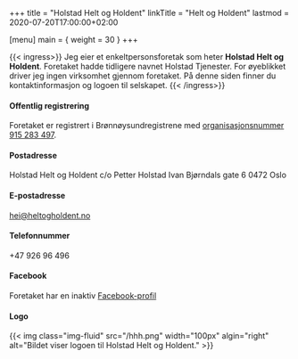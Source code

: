 +++
title = "Holstad Helt og Holdent"
linkTitle = "Helt og Holdent"
lastmod = 2020-07-20T17:00:00+02:00

[menu]
main = { weight = 30 }
+++

{{< ingress>}}
Jeg eier et enkeltpersonsforetak som heter **Holstad Helt og Holdent**. Foretaket hadde tidligere navnet Holstad Tjenester. For øyeblikket driver jeg ingen virksomhet gjennom foretaket. På denne siden finner du kontaktinformasjon og logoen til selskapet.
{{< /ingress>}}

#### Offentlig registrering
Foretaket er registrert i Brønnøysundregistrene med [organisasjonsnummer 915&nbsp;283&nbsp;497](https://w2.brreg.no/enhet/sok/detalj.jsp?orgnr=915283497).

#### Postadresse
Holstad Helt og Holdent
c/o Petter Holstad
Ivan Bjørndals gate 6
0472 Oslo

#### E-postadresse
hei@heltogholdent.no

#### Telefonnummer
+47 926 96 496

#### Facebook
Foretaket har en inaktiv [Facebook-profil][facebook]

#### Logo

{{< img
    class="img-fluid"
    src="/hhh.png"
	width="100px"
	algin="right"
    alt="Bildet viser logoen til Holstad Helt og Holdent."
    >}}
    
[facebook]: https://www.facebook.com/holstadheltogholdent/
